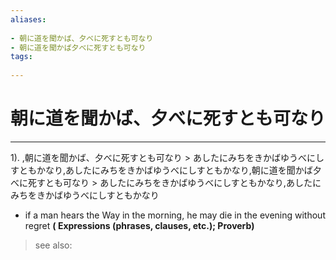 ```yaml
---
aliases:
    
- 朝に道を聞かば、夕べに死すとも可なり
- 朝に道を聞かば夕べに死すとも可なり
tags:
    
---
```


# 朝に道を聞かば、夕べに死すとも可なり
---
1).
,朝に道を聞かば、夕べに死すとも可なり > あしたにみちをきかばゆうべにしすともかなり,あしたにみちをきかばゆうべにしすともかなり,朝に道を聞かば夕べに死すとも可なり > あしたにみちをきかばゆうべにしすともかなり,あしたにみちをきかばゆうべにしすともかなり

- if a man hears the Way in the morning, he may die in the evening without regret
**( Expressions (phrases, clauses, etc.); Proverb)**
> see also: 
            